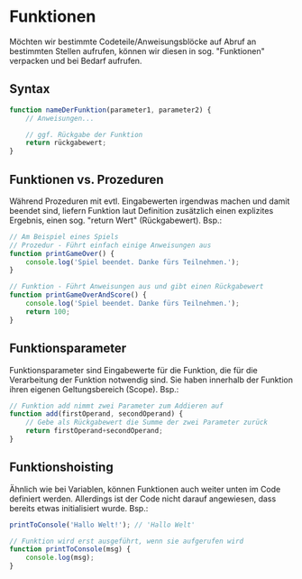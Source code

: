 # Funktionen
Möchten wir bestimmte Codeteile/Anweisungsblöcke auf Abruf an bestimmten Stellen aufrufen,
können wir diesen in sog. "Funktionen" verpacken und bei Bedarf aufrufen.
## Syntax
```js
function nameDerFunktion(parameter1, parameter2) {
    // Anweisungen...

    // ggf. Rückgabe der Funktion
    return rückgabewert;
}
```

## Funktionen vs. Prozeduren
Während Prozeduren mit evtl. Eingabewerten irgendwas machen und damit beendet sind,
liefern Funktion laut Definition zusätzlich einen explizites Ergebnis, einen sog. "return Wert" (Rückgabewert).
Bsp.:
```js
// Am Beispiel eines Spiels
// Prozedur - Führt einfach einige Anweisungen aus
function printGameOver() {
    console.log('Spiel beendet. Danke fürs Teilnehmen.');
}

// Funktion - Führt Anweisungen aus und gibt einen Rückgabewert
function printGameOverAndScore() {
    console.log('Spiel beendet. Danke fürs Teilnehmen.');
    return 100;
}
```
## Funktionsparameter
Funktionsparameter sind Eingabewerte für die Funktion,
die für die Verarbeitung der Funktion notwendig sind.
Sie haben innerhalb der Funktion ihren eigenen Geltungsbereich (Scope).
Bsp.:
```js
// Funktion add nimmt zwei Parameter zum Addieren auf
function add(firstOperand, secondOperand) {
    // Gebe als Rückgabewert die Summe der zwei Parameter zurück
    return firstOperand+secondOperand;
}
```

## Funktionshoisting
Ähnlich wie bei Variablen, können Funktionen auch weiter unten im Code definiert werden.
Allerdings ist der Code nicht darauf angewiesen, dass bereits etwas initialisiert wurde.
Bsp.:
```js
printToConsole('Hallo Welt!'); // 'Hallo Welt'

// Funktion wird erst ausgeführt, wenn sie aufgerufen wird
function printToConsole(msg) {
    console.log(msg);
}

```